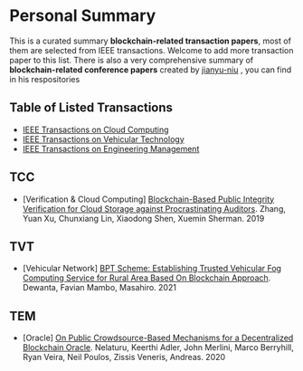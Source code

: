 # Personal Summary
This is a curated summary **blockchain-related transaction papers**, most of them are selected from IEEE transactions. Welcome to add more transaction paper to this list. There is also a very comprehensive summary of **blockchain-related conference papers** created by [jianyu-niu](https://github.com/jianyu-niu/blockchain_conference_paper/commits?author=jianyu-niu) , you can find in his respositories


## Table of Listed Transactions

- [IEEE Transactions on Cloud Computing](#TCC)
- [IEEE Transactions on Vehicular Technology](#TVT)
- [IEEE Transactions on Engineering Management](#TEM)



## TCC
- [Verification & Cloud Computing] [Blockchain-Based Public Integrity Verification for Cloud Storage against Procrastinating Auditors](https://ieeexplore.ieee.org/stamp/stamp.jsp?tp=&arnumber=8676357). Zhang, Yuan Xu, Chunxiang Lin, Xiaodong Shen, Xuemin Sherman. 2019

## TVT
- [Vehicular Network] [BPT Scheme: Establishing Trusted Vehicular Fog Computing Service for Rural Area Based On Blockchain Approach](https://ieeexplore.ieee.org/stamp/stamp.jsp?tp=&arnumber=9321730). Dewanta, Favian Mambo, Masahiro. 2021


## TEM
- [Oracle] [On Public Crowdsource-Based Mechanisms for a Decentralized Blockchain Oracle](https://ieeexplore.ieee.org/stamp/stamp.jsp?tp=&arnumber=9113449). Nelaturu, Keerthi
Adler, John Merlini, Marco Berryhill, Ryan Veira, Neil Poulos, Zissis Veneris, Andreas. 2020

